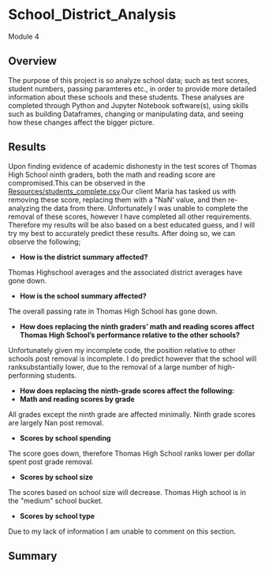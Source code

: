 # School_District_Analysis
Module 4

## Overview 
The purpose of this project is so analyze school data; such as test scores, student numbers, passing paramteres etc., in order to provide more detailed information
about these schools and these students. These analyses are completed through Python and Jupyter Notebook software(s), using skills such as building Dataframes, 
changing or manipulating data, and seeing how these changes affect the bigger picture. 

## Results
Upon finding evidence of academic dishonesty in the test scores of Thomas High School ninth graders, both the math and reading score are compromised.This can be observed in the
[Resources/students_complete.csv](Resources/students_complete.csv).Our client Maria has tasked us with removing these score, replacing them with a "NaN' value, and then re-analyzing the data from there. Unfortunately I was unable to complete the removal of these scores, however I have completed all other requirements. Therefore my results will be
also based on a best educated guess, and I will try my best to accurately predict these results. 
After doing so, we can observe the following;

* **How is the district summary affected?**

Thomas Highschool averages and the associated district averages have gone down.

* **How is the school summary affected?**

The overall passing rate in Thomas High School has gone down. 


* **How does replacing the ninth graders’ math and reading scores affect Thomas High School’s performance relative to the other schools?**

Unfortunately given my incomplete code, the position relative to other schools post removal is incomplete. I do predict however that the school will ranksubstantially lower, due to the removal of a large number of high-performing students. 

* **How does replacing the ninth-grade scores affect the following:**
* **Math and reading scores by grade**

All grades except the ninth grade are affected minimally. Ninth grade scores are largely Nan post removal. 

* **Scores by school spending**

The score goes down, therefore Thomas High School ranks lower per dollar spent post grade removal. 

* **Scores by school size**

The scores based on school size will decrease. Thomas High school is in the "medium" school bucket. 

* **Scores by school type**

Due to my lack of information I am unable to comment on this section. 

## Summary 




